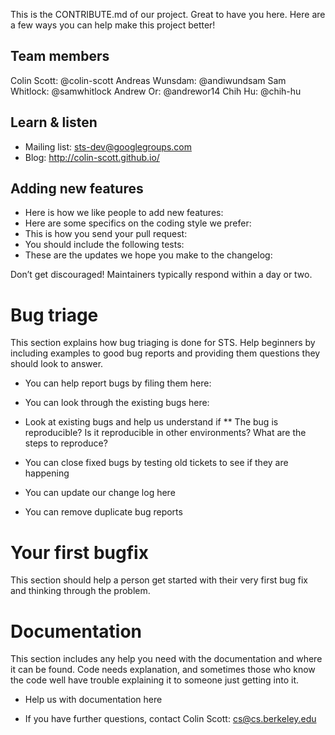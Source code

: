 This is the CONTRIBUTE.md of our project. Great to have you here. Here are a few ways you can help make this project better!

## Team members

Colin Scott: @colin-scott
Andreas Wunsdam: @andiwundsam
Sam Whitlock: @samwhitlock
Andrew Or: @andrewor14
Chih Hu: @chih-hu

## Learn & listen

* Mailing list: sts-dev@googlegroups.com
* Blog: http://colin-scott.github.io/

## Adding new features

* Here is how we like people to add new features:
* Here are some specifics on the coding style we prefer:
* This is how you send your pull request:
* You should include the following tests:
* These are the updates we hope you make to the changelog:

Don’t get discouraged! Maintainers typically respond within a day or two.

# Bug triage

This section explains how bug triaging is done for STS. Help beginners by including examples to good bug reports and providing them questions they should look to answer.

* You can help report bugs by filing them here:
* You can look through the existing bugs here:

* Look at existing bugs and help us understand if
** The bug is reproducible? Is it reproducible in other environments? What are the steps to reproduce?

* You can close fixed bugs by testing old tickets to see if they are happening
* You can update our change log here
* You can remove duplicate bug reports


# Your first bugfix

This section should help a person get started with their very first bug fix and thinking through the problem.


# Documentation

This section includes any help you need with the documentation and where it can be found. Code needs explanation, and sometimes those who know the code well have trouble explaining it to someone just getting into it.

* Help us with documentation here

* If you have further questions, contact Colin Scott: cs@cs.berkeley.edu

